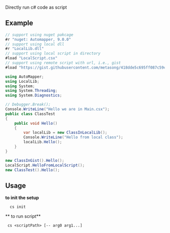Directly run c# code as script
## Example
```csharp
// support using nuget pakcage
#r "nuget: Automapper, 9.0.0"
// support using local dll
#r "LocalLib.dll"
// support using local script in directory
#load "LocalScript.csx"
// support using remote script with url, i.e., gist
#load "https://gist.githubusercontent.com/metasong/418dde5c695ff087c59cf54255897fd2/raw/a4dafc72299e91e1f1741449f484673013966169/RemoteCSharpScriptTest.csx"

using AutoMapper;
using LocalLib;
using System;
using System.Threading;
using System.Diagnostics;

// Debugger.Break();
Console.WriteLine("Hello we are in Main.csx");
public class ClassTest
{
    public void Hello()
    {
        var localLib = new ClassInLocalLib();
        Console.WriteLine("Hello from local class");
        localLib.Hello();
    }
}

new ClassInGist().Hello();
LocalScript.HelloFromLocalScript();
new ClassTest().Hello();

```
## Usage
**to init the setup**

`  cs init`

** to run script**

` cs <scriptPath> [-- arg0 arg1...]`
